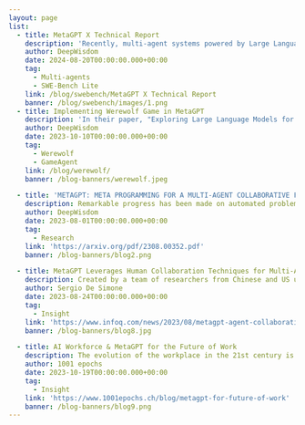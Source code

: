 ```yaml
---
layout: page
list:
  - title: MetaGPT X Technical Report
    description: 'Recently, multi-agent systems powered by Large Language Models (LLMs) have gained popularity for tasks ranging from research to software development.  Our goal is to build autonomous agents that significantly accelerate the workflow in software development, enhancing capabilities in natural language programming.'
    author: DeepWisdom
    date: 2024-08-20T00:00:00.000+00:00
    tag:
      - Multi-agents
      - SWE-Bench Lite
    link: /blog/swebench/MetaGPT X Technical Report
    banner: /blog/swebench/images/1.png
  - title: Implementing Werewolf Game in MetaGPT
    description: 'In their paper, "Exploring Large Language Models for Communication Games: An Empirical Study on Werewolf," Xu et al. explore the potential of large language models (LLM) in the popular game Werewolf, using MetaGPT as a multi-agent framework. Their challenge: Can MetaGPT recreate vibrant gameplay? Today, they share their exciting affirmative answer!'
    author: DeepWisdom
    date: 2023-10-10T00:00:00.000+00:00
    tag:
      - Werewolf
      - GameAgent
    link: /blog/werewolf/
    banner: /blog-banners/werewolf.jpeg

  - title: 'METAGPT: META PROGRAMMING FOR A MULTI-AGENT COLLABORATIVE FRAMEWORK'
    description: Remarkable progress has been made on automated problem solving through societies of agents based on large language models (LLMs). Existing LLM-based multi-agent systems can already solve simple dialogue tasks.
    author: DeepWisdom
    date: 2023-08-01T00:00:00.000+00:00
    tag:
      - Research
    link: 'https://arxiv.org/pdf/2308.00352.pdf'
    banner: /blog-banners/blog2.png

  - title: MetaGPT Leverages Human Collaboration Techniques for Multi-Agent-Based Software Engineering
    description: Created by a team of researchers from Chinese and US universities, MetaGPT is a new LLM-based meta programming framework aiming to enable collaboration in multi-agent systems by leveraging human procedural knowledge to enhance robustness, reduce errors, and engineer software solutions for complex tasks.
    author: Sergio De Simone
    date: 2023-08-24T00:00:00.000+00:00
    tag:
      - Insight
    link: 'https://www.infoq.com/news/2023/08/metagpt-agent-collaboration/'
    banner: /blog-banners/blog8.jpg

  - title: AI Workforce & MetaGPT for the Future of Work
    description: The evolution of the workplace in the 21st century is punctuated by the relentless march of technological advancements, particularly the deepening footprint of artificial intelligence (AI). Within this vast domain, multi-agent systems and Large Language Models (LLMs) are redefining the paradigms of task execution, collaboration, and decision-making.
    author: 1001 epochs
    date: 2023-10-19T00:00:00.000+00:00
    tag:
      - Insight
    link: 'https://www.1001epochs.ch/blog/metagpt-for-future-of-work'
    banner: /blog-banners/blog9.png
---
```


<script setup>
  import BlogList from '@/components/BlogList.vue';

</script>

<BlogList :list="$frontmatter.list"/>

